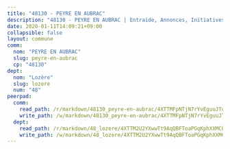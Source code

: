 ```yaml
---
title: "48130 - PEYRE EN AUBRAC"
description: "48130 - PEYRE EN AUBRAC | Entraide, Annonces, Initiatives"
date: 2020-01-11T14:09:21+09:00
collapsible: false
layout: commune
comm:
  nom: "PEYRE EN AUBRAC"
  slug: peyre-en-aubrac
  cp: "48130"
dept:
  nom: "Lozère"
  slug: lozere
  num: "48"
peerpad:
  comm:
    read_path: /r/markdown/48130_peyre-en-aubrac/4XTTMFpNTjN7rYvEguuJTutgXT6ZCLPyy3gtBXxDA8zHtcGef
    write_path: /w/markdown/48130_peyre-en-aubrac/4XTTMFpNTjN7rYvEguuJTutgXT6ZCLPyy3gtBXxDA8zHtcGef-K3TgV54arPbrfr5vLyPgF64GcNLeBz6ypmN7fzz6xk2BMW75mytenGNXKLMDu39cLCQ2r6gt45J9m7CgiPrLUqzRQyGXSkAUHzzSqaRbtZuWNPXX8ZxhyFbBKoYoLgcc6RK5YATD
  dept:
    read_path: /r/markdown/48_lozere/4XTTM2U2YXwwTt9AqQBFToaPGqKphXXMCbRQJd3ieCWApZKhp
    write_path: /w/markdown/48_lozere/4XTTM2U2YXwwTt9AqQBFToaPGqKphXXMCbRQJd3ieCWApZKhp-K3TgU8LFw2VbEvF8YT63nrQb5nBCHp3LkChLkTGaYr9v91U6euBJvc2gC6ZE26iQLtBcf6bgLU5YQs5jKcnyLY5qYAH3MFy4H4ZDybCAkb97J6HGTY7nKmFopGDHEk7j5murpeJa
---
```


